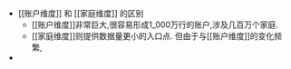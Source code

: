 - [[账户维度]] 和 [[家庭维度]] 的区别
	- [[账户维度]]非常巨大,很容易形成1_000万行的账户,涉及几百万个家庭.
	- [[家庭维度]]则提供数据量更小的入口点. 但由于与[[账户维度]]的变化频繁,
-